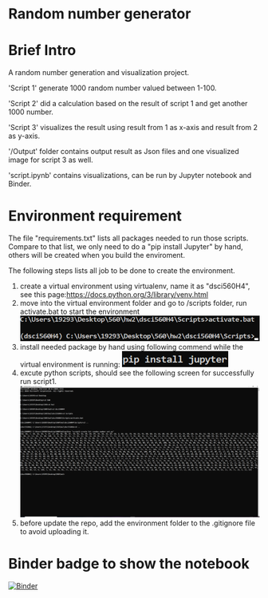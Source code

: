 # Random number generator
# Brief Intro
A random number generation and visualization project.

'Script 1' generate 1000 random number valued between 1-100.

'Script 2' did a calculation based on the result of script 1 and get another 1000 number. 

'Script 3' visualizes the result using result from 1 as x-axis and result from 2 as y-axis.

'/Output' folder contains output result as Json files and one visualized image for script 3 as well.

'script.ipynb' contains visualizations, can be run by Jupyter notebook and Binder.

# Environment requirement
The file "requirements.txt" lists all packages needed to run those scripts. Compare to that list, we only need to do a "pip install Jupyter" by hand, others will be created when you build the enviroment.

The following steps lists all job to be done to create the environment.

1. create a virtual environment using virtualenv, name it as "dsci560H4", see this page:https://docs.python.org/3/library/venv.html 
2. move into the virtual environment folder and go to /scripts folder, run activate.bat to start the environment
![image](/image/4.png)
3. install needed package by hand using following commend while the virtual environment is running: 
![image](/image/9.png)
4. excute python scripts, should see the following screen for successfully run script1. 
![image](/image/1.png)
5. before update the repo, add the environment folder to the .gitignore file to avoid uploading it.

# Binder badge to show the notebook
[![Binder](https://mybinder.org/badge_logo.svg)](https://mybinder.org/v2/gh/alvinzhou66/Random-Number-and-Virtual-Environment/main?filepath=%2Fscript.ipynb)
